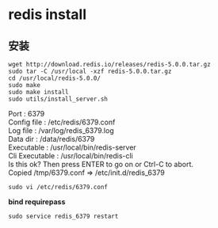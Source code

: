 # redis install
## 安装  
```
wget http://download.redis.io/releases/redis-5.0.0.tar.gz
sudo tar -C /usr/local -xzf redis-5.0.0.tar.gz
cd /usr/local/redis-5.0.0/
sudo make
sudo make install
sudo utils/install_server.sh
```  
Port           : 6379  
Config file    : /etc/redis/6379.conf  
Log file       : /var/log/redis_6379.log  
Data dir       : /data/redis/6379  
Executable     : /usr/local/bin/redis-server  
Cli Executable : /usr/local/bin/redis-cli  
Is this ok? Then press ENTER to go on or Ctrl-C to abort.  
Copied /tmp/6379.conf => /etc/init.d/redis_6379    
  
```
sudo vi /etc/redis/6379.conf
```

**bind requirepass**   

```
sudo service redis_6379 restart
```
